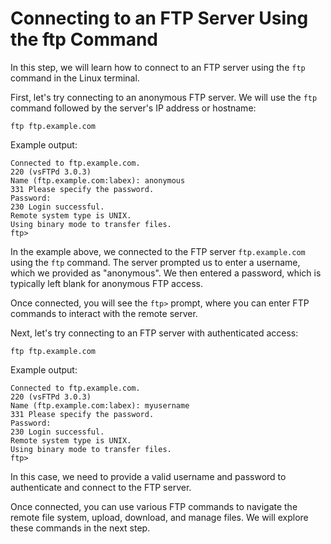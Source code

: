 # Connecting to an FTP Server Using the ftp Command

In this step, we will learn how to connect to an FTP server using the `ftp` command in the Linux terminal.

First, let's try connecting to an anonymous FTP server. We will use the `ftp` command followed by the server's IP address or hostname:

```
ftp ftp.example.com
```

Example output:

```
Connected to ftp.example.com.
220 (vsFTPd 3.0.3)
Name (ftp.example.com:labex): anonymous
331 Please specify the password.
Password:
230 Login successful.
Remote system type is UNIX.
Using binary mode to transfer files.
ftp>
```

In the example above, we connected to the FTP server `ftp.example.com` using the `ftp` command. The server prompted us to enter a username, which we provided as "anonymous". We then entered a password, which is typically left blank for anonymous FTP access.

Once connected, you will see the `ftp>` prompt, where you can enter FTP commands to interact with the remote server.

Next, let's try connecting to an FTP server with authenticated access:

```
ftp ftp.example.com
```

Example output:

```
Connected to ftp.example.com.
220 (vsFTPd 3.0.3)
Name (ftp.example.com:labex): myusername
331 Please specify the password.
Password:
230 Login successful.
Remote system type is UNIX.
Using binary mode to transfer files.
ftp>
```

In this case, we need to provide a valid username and password to authenticate and connect to the FTP server.

Once connected, you can use various FTP commands to navigate the remote file system, upload, download, and manage files. We will explore these commands in the next step.
